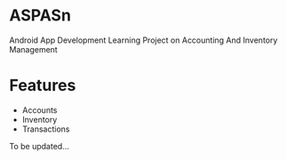 # ASPASn
Android App Development Learning Project on Accounting And Inventory Management

# Features
* Accounts
* Inventory
* Transactions

To be updated...
